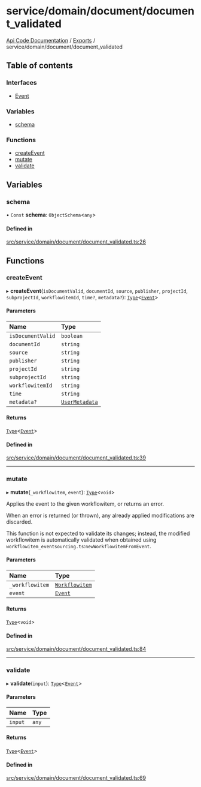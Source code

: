 # service/domain/document/document\_validated
 
[Api Code Documentation](../README.md) / [Exports](../modules.md) / service/domain/document/document\_validated

## Table of contents

### Interfaces

- [Event](../interfaces/service_domain_document_document_validated.Event.md)

### Variables

- [schema](service_domain_document_document_validated.md#schema)

### Functions

- [createEvent](service_domain_document_document_validated.md#createevent)
- [mutate](service_domain_document_document_validated.md#mutate)
- [validate](service_domain_document_document_validated.md#validate)

## Variables

### schema

• `Const` **schema**: `ObjectSchema`<`any`\>

#### Defined in

[src/service/domain/document/document_validated.ts:26](https://github.com/openkfw/TruBudget/blob/a06c11b/api/src/service/domain/document/document_validated.ts#L26)

## Functions

### createEvent

▸ **createEvent**(`isDocumentValid`, `documentId`, `source`, `publisher`, `projectId`, `subprojectId`, `workflowitemId`, `time?`, `metadata?`): [`Type`](result.md#type)<[`Event`](../interfaces/service_domain_document_document_validated.Event.md)\>

#### Parameters

| Name | Type |
| :------ | :------ |
| `isDocumentValid` | `boolean` |
| `documentId` | `string` |
| `source` | `string` |
| `publisher` | `string` |
| `projectId` | `string` |
| `subprojectId` | `string` |
| `workflowitemId` | `string` |
| `time` | `string` |
| `metadata?` | [`UserMetadata`](service_domain_metadata.md#usermetadata) |

#### Returns

[`Type`](result.md#type)<[`Event`](../interfaces/service_domain_document_document_validated.Event.md)\>

#### Defined in

[src/service/domain/document/document_validated.ts:39](https://github.com/openkfw/TruBudget/blob/a06c11b/api/src/service/domain/document/document_validated.ts#L39)

___

### mutate

▸ **mutate**(`_workflowitem`, `event`): [`Type`](result.md#type)<`void`\>

Applies the event to the given workflowitem, or returns an error.

When an error is returned (or thrown), any already applied modifications are
discarded.

This function is not expected to validate its changes; instead, the modified
workflowitem is automatically validated when obtained using
`workflowitem_eventsourcing.ts`:`newWorkflowitemFromEvent`.

#### Parameters

| Name | Type |
| :------ | :------ |
| `_workflowitem` | [`Workflowitem`](../interfaces/service_domain_workflow_workflowitem.Workflowitem.md) |
| `event` | [`Event`](../interfaces/service_domain_document_document_validated.Event.md) |

#### Returns

[`Type`](result.md#type)<`void`\>

#### Defined in

[src/service/domain/document/document_validated.ts:84](https://github.com/openkfw/TruBudget/blob/a06c11b/api/src/service/domain/document/document_validated.ts#L84)

___

### validate

▸ **validate**(`input`): [`Type`](result.md#type)<[`Event`](../interfaces/service_domain_document_document_validated.Event.md)\>

#### Parameters

| Name | Type |
| :------ | :------ |
| `input` | `any` |

#### Returns

[`Type`](result.md#type)<[`Event`](../interfaces/service_domain_document_document_validated.Event.md)\>

#### Defined in

[src/service/domain/document/document_validated.ts:69](https://github.com/openkfw/TruBudget/blob/a06c11b/api/src/service/domain/document/document_validated.ts#L69)
